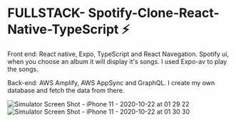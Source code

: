 # FULLSTACK- Spotify-Clone-React-Native-TypeScript ⚡️

Front end:
React native, Expo, TypeScript and React Navegation.
Spotify ui, when you choose an album it will display it's songs.
I used Expo-av to play the songs.

Back-end:
AWS Amplify, AWS AppSync and GraphQL. 
I create my own database and fetch the data from there.

![Simulator Screen Shot - iPhone 11 - 2020-10-22 at 01 29 22](https://user-images.githubusercontent.com/60779542/96789714-b7be6680-1406-11eb-977b-1ea5520db688.png)
![Simulator Screen Shot - iPhone 11 - 2020-10-22 at 01 30 30](https://user-images.githubusercontent.com/60779542/96789722-bb51ed80-1406-11eb-97f8-9b65666c26bb.png)
